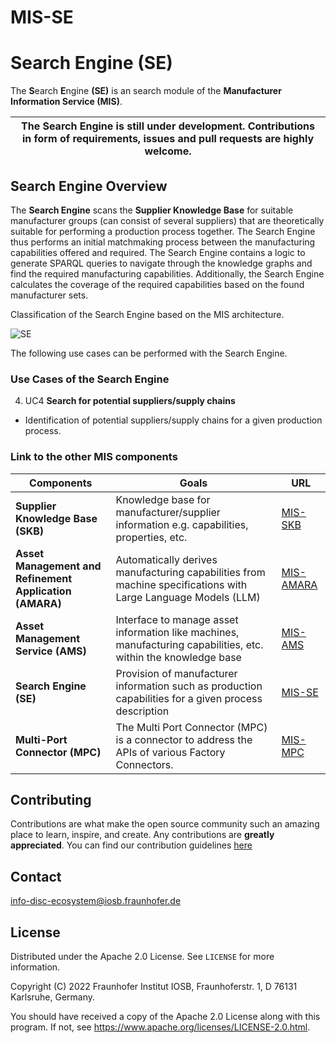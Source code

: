 # MIS-SE

# Search Engine (SE)

The **S**earch **E**ngine **(SE)** is an search module of the **Manufacturer Information Service (MIS)**.

| The Search Engine is still under development. Contributions in form of requirements, issues and pull requests are highly welcome. |
|-----------------------------|

## Search Engine Overview

The **Search Engine** scans the **Supplier Knowledge Base** for suitable manufacturer groups (can consist of several suppliers) that are theoretically suitable for performing a production process together.
The Search Engine thus performs an initial matchmaking process between the manufacturing capabilities offered and required. The Search Engine contains a logic to generate SPARQL queries to navigate through the knowledge graphs and find the required manufacturing capabilities. Additionally, the Search Engine calculates the coverage of the required capabilities based on the found manufacturer sets.

Classification of the Search Engine based on the MIS architecture.

![SE](/../main/docs/src/images/SE.PNG)

The following use cases can be performed with the Search Engine.

###  Use Cases of the Search Engine
4. UC4 **Search for potential suppliers/supply chains**
- Identification of potential suppliers/supply chains for a given production process.

### Link to the other MIS components

| Components    | Goals         | URL           |
| ------------- | ------------- | ------------- |
| **Supplier Knowledge Base (SKB)** | Knowledge base for manufacturer/supplier information e.g. capabilities, properties, etc. | [MIS-SKB](https://github.com/FraunhoferIOSB/MIS-SKB)  |
| **Asset Management and Refinement Application (AMARA)**  | Automatically derives manufacturing capabilities from machine specifications with Large Language Models (LLM)  | [MIS-AMARA](https://github.com/FraunhoferIOSB/MIS-AMARA) |
| **Asset Management Service (AMS)**  | Interface to manage asset information like machines, manufacturing capabilities, etc. within the knowledge base |[MIS-AMS](https://github.com/FraunhoferIOSB/MIS-AMS)  |
| **Search Engine (SE)**  | Provision of manufacturer information such as production capabilities for a given process description  | [MIS-SE](https://github.com/FraunhoferIOSB/MIS-SE)  |
| **Multi-Port Connector (MPC)**  | The Multi Port Connector (MPC) is a connector to address the APIs of various Factory Connectors.  | [MIS-MPC](https://github.com/FraunhoferIOSB/MIS-MPC)  |

## Contributing

Contributions are what make the open source community such an amazing place to learn, inspire, and create. Any contributions are **greatly appreciated**.
You can find our contribution guidelines [here](CONTRIBUTING.md)

## Contact

info-disc-ecosystem@iosb.fraunhofer.de

## License

Distributed under the Apache 2.0 License. See `LICENSE` for more information.

Copyright (C) 2022 Fraunhofer Institut IOSB, Fraunhoferstr. 1, D 76131 Karlsruhe, Germany.

You should have received a copy of the Apache 2.0 License along with this program. If not, see https://www.apache.org/licenses/LICENSE-2.0.html.
